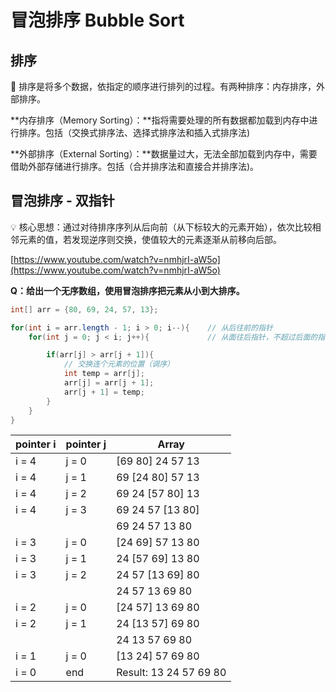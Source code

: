 # 冒泡排序 Bubble Sort

## 排序


📌 排序是将多个数据，依指定的顺序进行排列的过程。有两种排序：内存排序，外部排序。

**内存排序（Memory Sorting）：**指将需要处理的所有数据都加载到内存中进行排序。包括（交换式排序法、选择式排序法和插入式排序法)

**外部排序（External Sorting）：**数据量过大，无法全部加载到内存中，需要借助外部存储进行排序。包括（合并排序法和直接合并排序法)。



## 冒泡排序 - 双指针

💡 核心思想：通过对待排序序列从后向前（从下标较大的元素开始），依次比较相邻元素的值，若发现逆序则交换，使值较大的元素逐渐从前移向后部。

[https://www.youtube.com/watch?v=nmhjrI-aW5o](https://www.youtube.com/watch?v=nmhjrI-aW5o)

**Q：给出一个无序数组，使用冒泡排序把元素从小到大排序。**

```java
int[] arr = {80, 69, 24, 57, 13};

for(int i = arr.length - 1; i > 0; i--){  	// 从后往前的指针
	for(int j = 0; j < i; j++){             // 从面往后指针，不超过后面的指针

		if(arr[j] > arr[j + 1]){
            // 交换连个元素的位置（调序）
			int temp = arr[j];
			arr[j] = arr[j + 1];
			arr[j + 1] = temp;
		}
	}
}
```

| pointer i | pointer j | Array                      |
| --- | --- | --- |
| i = 4 | j = 0 | [69  80]  24  57  13 |
| i = 4 | j = 1 | 69  [24  80]  57  13 |
| i = 4 | j = 2 | 69  24  [57  80]  13 |
| i = 4 | j = 3 | 69  24  57  [13  80] |
|  |  | 69  24  57  13  80 |
| i = 3 | j = 0 | [24  69]  57  13  80 |
| i = 3 | j = 1 | 24  [57  69]  13  80 |
| i = 3 | j = 2 | 24  57  [13  69]  80 |
|  |  | 24  57  13  69  80 |
| i = 2 | j = 0 | [24  57]  13  69  80 |
| i = 2 | j = 1 | 24  [13  57]  69  80 |
|  |  | 24  13  57  69  80 |
| i = 1 | j = 0 | [13  24]  57  69  80 |
| i = 0  | end  | Result: 13  24  57  69  80 |

